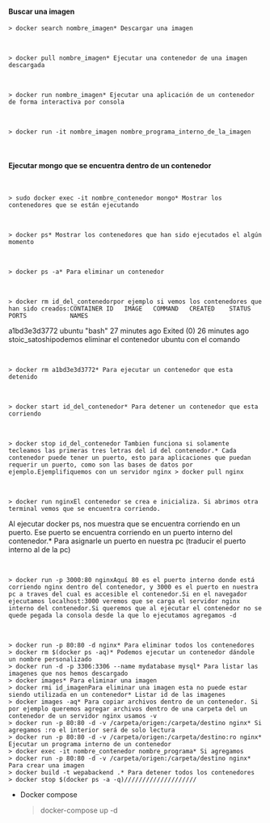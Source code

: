 #### Buscar una imagen
	> docker search nombre_imagen* Descargar una imagen
</br>
	
	> docker pull nombre_imagen* Ejecutar una contenedor de una imagen descargada

</br>

	> docker run nombre_imagen* Ejecutar una aplicación de un contenedor de forma interactiva por consola
	
</br>

	> docker run -it nombre_imagen nombre_programa_interno_de_la_imagen
	
</br>	

#### Ejecutar mongo que se encuentra dentro de un contenedor

</br>

    > sudo docker exec -it nombre_contenedor mongo* Mostrar los contenedores que se están ejecutando

</br>

	> docker ps* Mostrar los contenedores que han sido ejecutados el algún momento

</br>

	> docker ps -a* Para eliminar un contenedor


</br>

	> docker rm id_del_contenedorpor ejemplo si vemos los contenedores que han sido creados:CONTAINER ID   IMAGE   COMMAND   CREATED  	STATUS                         PORTS            NAMES
a1bd3e3d3772   ubuntu  "bash"    27 minutes ago Exited (0) 26 minutes ago                       stoic_satoshipodemos eliminar el contenedor ubuntu con el comando
	
</br>
	
	> docker rm a1bd3e3d3772* Para ejecutar un contenedor que esta detenido

</br>

	> docker start id_del_contenedor* Para detener un contenedor que esta corriendo

</br>

	> docker stop id_del_contenedor	Tambien funciona si solamente tecleamos las primeras tres letras del id del contenedor.* Cada contenedor puede tener un puerto, esto para aplicaciones que puedan requerir un puerto, como son las bases de datos por ejemplo.Ejemplifiquemos con un servidor nginx	> docker pull nginx

</br>

	> docker run nginxEl contenedor se crea e inicializa. Si abrimos otra terminal vemos que se encuentra corriendo.
Al ejecutar docker ps, nos muestra que se encuentra corriendo en un puerto. Ese puerto se encuentra corriendo
en un puerto interno del contenedor.* Para asignarle un puerto en nuestra pc (traducir el puerto interno al de la pc)

</br>

	> docker run -p 3000:80 nginxAquí 80 es el puerto interno donde está corriendo nginx dentro del contenedor, y 3000 es el puerto en nuestra pc a traves del cual es accesible el contenedor.Si en el navegador ejecutamos localhost:3000 veremos que se carga el servidor nginx interno del contenedor.Si queremos que al ejecutar el contenedor no se quede pegada la consola desde la que lo ejecutamos agregamos -d

</br>

	> docker run -p 80:80 -d nginx* Para eliminar todos los contenedores
	> docker rm $(docker ps -aq)* Podemos ejecutar un contenedor dándole un nombre personalizado
	> docker run -d -p 3306:3306 --name mydatabase mysql* Para listar las imagenes que nos hemos descargado
	> docker images* Para eliminar una imagen
	> docker rmi id_imagenPara eliminar una imagen esta no puede estar siendo utilizada en un contenedor* Listar id de las imagenes
	> docker images -aq* Para copiar archivos dentro de un contenedor. Si por ejemplo queremos agregar archivos dentro de una carpeta del un contenedor de un servidor nginx usamos -v
	> docker run -p 80:80 -d -v /carpeta/origen:/carpeta/destino nginx* Si agregamos :ro el interior será de solo lectura
	> docker run -p 80:80 -d -v /carpeta/origen:/carpeta/destino:ro nginx* Ejecutar un programa interno de un contenedor
	> docker exec -it nombre_contenedor nombre_programa* Si agregamos
	> docker run -p 80:80 -d -v /carpeta/origen:/carpeta/destino nginx* Para crear una imagen
	> docker build -t wepabackend .* Para detener todos los contenedores
    > docker stop $(docker ps -a -q)////////////////////
* Docker compose
    > docker-compose up -d
